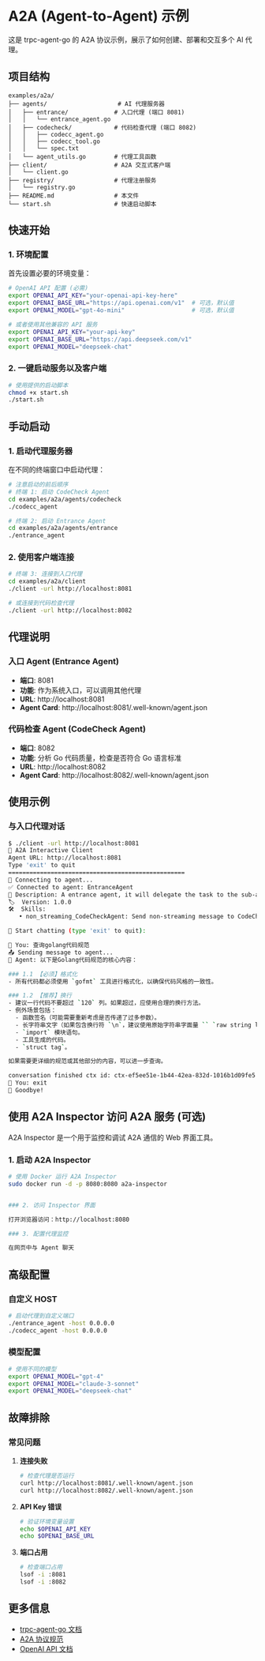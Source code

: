 # A2A (Agent-to-Agent) 示例

这是 trpc-agent-go 的 A2A 协议示例，展示了如何创建、部署和交互多个 AI 代理。

## 项目结构

```
examples/a2a/
├── agents/                    # AI 代理服务器
│   ├── entrance/             # 入口代理 (端口 8081)
│   │   └── entrance_agent.go
│   ├── codecheck/            # 代码检查代理 (端口 8082)  
│   │   ├── codecc_agent.go
│   │   ├── codecc_tool.go
│   │   └── spec.txt
│   └── agent_utils.go        # 代理工具函数
├── client/                   # A2A 交互式客户端
│   └── client.go
├── registry/                 # 代理注册服务
│   └── registry.go
├── README.md                 # 本文件
└── start.sh                  # 快速启动脚本
```

## 快速开始

### 1. 环境配置

首先设置必要的环境变量：

```bash
# OpenAI API 配置 (必需)
export OPENAI_API_KEY="your-openai-api-key-here"
export OPENAI_BASE_URL="https://api.openai.com/v1"  # 可选，默认值
export OPENAI_MODEL="gpt-4o-mini"                   # 可选，默认值

# 或者使用其他兼容的 API 服务
export OPENAI_API_KEY="your-api-key"
export OPENAI_BASE_URL="https://api.deepseek.com/v1"
export OPENAI_MODEL="deepseek-chat"
```

### 2. 一键启动服务以及客户端

```bash
# 使用提供的启动脚本
chmod +x start.sh
./start.sh
```

## 手动启动

### 1. 启动代理服务器

在不同的终端窗口中启动代理：

```bash
# 注意启动的前后顺序
# 终端 1: 启动 CodeCheck Agent
cd examples/a2a/agents/codecheck
./codecc_agent

# 终端 2: 启动 Entrance Agent
cd examples/a2a/agents/entrance
./entrance_agent

```

### 2. 使用客户端连接

```bash
# 终端 3: 连接到入口代理
cd examples/a2a/client
./client -url http://localhost:8081

# 或连接到代码检查代理
./client -url http://localhost:8082
```

## 代理说明

### 入口 Agent (Entrance Agent)
- **端口**: 8081  
- **功能**: 作为系统入口，可以调用其他代理
- **URL**: http://localhost:8081
- **Agent Card**: http://localhost:8081/.well-known/agent.json

### 代码检查 Agent (CodeCheck Agent)
- **端口**: 8082
- **功能**: 分析 Go 代码质量，检查是否符合 Go 语言标准
- **URL**: http://localhost:8082  
- **Agent Card**: http://localhost:8082/.well-known/agent.json



## 使用示例

### 与入口代理对话

```bash
$ ./client -url http://localhost:8081
🚀 A2A Interactive Client
Agent URL: http://localhost:8081
Type 'exit' to quit
==================================================
🔗 Connecting to agent...
✅ Connected to agent: EntranceAgent
📝 Description: A entrance agent, it will delegate the task to the sub-agent by a2a protocol, or try to solve the task by itself
🏷️  Version: 1.0.0
🛠️  Skills:
   • non_streaming_CodeCheckAgent: Send non-streaming message to CodeCheckAgent agent: A agent that check code quality by Go Language Standard

💬 Start chatting (type 'exit' to quit):

👤 You: 查询golang代码规范
📤 Sending message to agent...
🤖 Agent: 以下是Golang代码规范的核心内容：

### 1.1 【必须】格式化
- 所有代码都必须使用 `gofmt` 工具进行格式化，以确保代码风格的一致性。

### 1.2 【推荐】换行
- 建议一行代码不要超过 `120` 列。如果超过，应使用合理的换行方法。
- 例外场景包括：
  - 函数签名（可能需要重新考虑是否传递了过多参数）。
  - 长字符串文字（如果包含换行符 `\n`，建议使用原始字符串字面量 `` `raw string literal` ``）。
  - `import` 模块语句。
  - 工具生成的代码。
  - `struct tag`。

如果需要更详细的规范或其他部分的内容，可以进一步查询。

conversation finished ctx id: ctx-ef5ee51e-1b44-42ea-832d-1016b1d09fe5
👤 You: exit
👋 Goodbye!
```


## 使用 A2A Inspector 访问 A2A 服务 (可选)

A2A Inspector 是一个用于监控和调试 A2A 通信的 Web 界面工具。

### 1. 启动 A2A Inspector

```bash
# 使用 Docker 运行 A2A Inspector
sudo docker run -d -p 8080:8080 a2a-inspector   


### 2. 访问 Inspector 界面

打开浏览器访问：http://localhost:8080

### 3. 配置代理监控

在网页中与 Agent 聊天

```

## 高级配置

### 自定义 HOST

```bash
# 启动代理到自定义端口
./entrance_agent -host 0.0.0.0
./codecc_agent -host 0.0.0.0
```

### 模型配置

```bash
# 使用不同的模型
export OPENAI_MODEL="gpt-4"
export OPENAI_MODEL="claude-3-sonnet"
export OPENAI_MODEL="deepseek-chat"
```


## 故障排除

### 常见问题

1. **连接失败**
   ```bash
   # 检查代理是否运行
   curl http://localhost:8081/.well-known/agent.json
   curl http://localhost:8082/.well-known/agent.json
   ```

2. **API Key 错误**
   ```bash
   # 验证环境变量设置
   echo $OPENAI_API_KEY
   echo $OPENAI_BASE_URL
   ```

3. **端口占用**
   ```bash
   # 检查端口占用
   lsof -i :8081
   lsof -i :8082
   ```

## 更多信息

- [trpc-agent-go 文档](https://github.com/trpc-group/trpc-agent-go)
- [A2A 协议规范](https://a2a-spec.org/)
- [OpenAI API 文档](https://platform.openai.com/docs)
